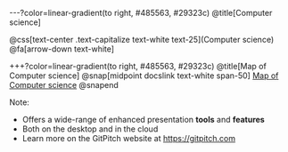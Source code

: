 ---?color=linear-gradient(to right, #485563, #29323c)
@title[Computer science]

@css[text-center .text-capitalize text-white text-25](Computer science)<br>
@fa[arrow-down text-white]

+++?color=linear-gradient(to right, #485563, #29323c)
@title[Map of Computer science]
@snap[midpoint docslink text-white span-50]
[Map of Computer science](https://github.com/andresmitre/Introduction_to_IA/blob/master/template/img/)
@snapend


Note:

- Offers a wide-range of enhanced presentation **tools** and **features**
- Both on the desktop and in the cloud
- Learn more on the GitPitch website at https://gitpitch.com
